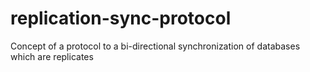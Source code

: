 # replication-sync-protocol
Concept of a protocol to a bi-directional synchronization of databases which are replicates

